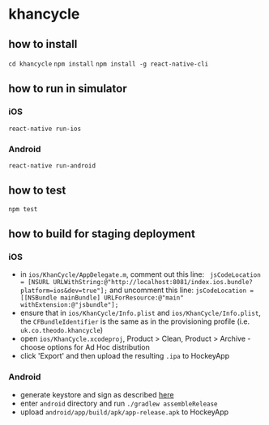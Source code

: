# khancycle

## how to install
`cd khancycle`
`npm install`
`npm install -g react-native-cli`

## how to run in simulator
### iOS
`react-native run-ios`
### Android
`react-native run-android`

## how to test
`npm test`

## how to build for staging deployment
### iOS
- in `ios/KhanCycle/AppDelegate.m`, comment out this line:
` jsCodeLocation = [NSURL URLWithString:@"http://localhost:8081/index.ios.bundle?platform=ios&dev=true"];`
and uncomment this line:
`jsCodeLocation = [[NSBundle mainBundle] URLForResource:@"main" withExtension:@"jsbundle"];`
- ensure that in `ios/KhanCycle/Info.plist` and `ios/KhanCycle/Info.plist`, the `CFBundleIdentifier` is the same as in the provisioning profile (i.e. `uk.co.theodo.khancycle`)
- open `ios/KhanCycle.xcodeproj`, Product > Clean, Product > Archive - choose options for Ad Hoc distribution
- click 'Export' and then upload the resulting `.ipa` to HockeyApp

### Android
- generate keystore and sign as described [here](https://facebook.github.io/react-native/docs/signed-apk-android.html)
- enter `android` directory and run `./gradlew assembleRelease`
- upload `android/app/build/apk/app-release.apk` to HockeyApp
